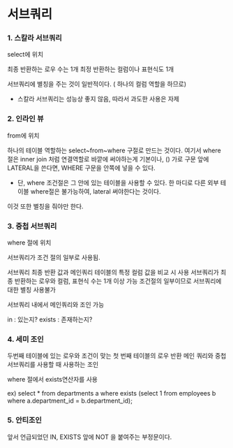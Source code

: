 # 서브쿼리

### 1. 스칼라 서브쿼리 

select에 위치

최종 반환하는 로우 수는 1개
최정 반환하는 컬럼이나 표현식도 1개 

서브쿼리에 별칭을 주는 것이 일반적이다. ( 하나의 컬럼 역할을 하므로) 

* 스칼라 서브쿼리는 성능상 좋지 않음, 따라서 과도한 사용은 자제 

### 2. 인라인 뷰

from에 위치

하나의 테이블 역할하는 select~from~where 구절로 만드는 것이다. 
여기서 where 절은 inner join 처럼 연결역할로 바깥에 써야하는게 기본이나, 
() 가로 구문 앞에 LATERAL을 쓴다면, WHERE 구문을 안쪽에 넣을 수 있다. 
* 단, where 조건절은 그 안에 있는 테이블을 사용할 수 있다. 
     한 마디로 다른 외부 테이블 where절은 불가능하여, lateral 써야한다는 것이다.  

이것 또한 별칭을 줘야만 한다. 


### 3. 중첩 서브쿼리 

where 절에 위치

서브쿼리가 조건 절의 일부로 사용됨.

서브쿼리 최종 반환 값과 메인쿼리 테이블의 특정 컬럼 값을 비교 시 사용
서브쿼리가 최종 반환하는 로우와 컬럼, 표현식 수는 1개 이상 가능
조건절의 일부이므로 서브쿼리에 대한 별칭 사용불가 

서브쿼리 내에서 메인쿼리와 조인 가능

in : 있는지?
exists : 존재하는지?


### 4. 세미 조인

두번째 테이블에 있는 로우와 조건이 맞는 첫 번째 테이블의 로우 반환
메인 쿼리와 중첩 서브쿼리를 사용할 때 사용하는 조인

where 절에서 exists연산자를 사용

ex) 
select * from departments a
where exists
(select 1 from employees b where a.department_id = b.department_id);


### 5. 안티조인

앞서 언급되었던 IN, EXISTS 앞에 NOT 을 붙여주는 부정문이다. 












